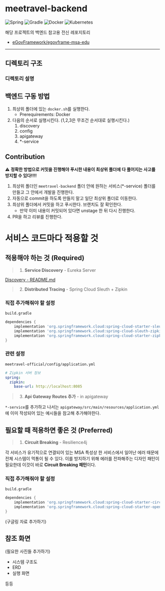 # meetravel-backend

![Spring](https://img.shields.io/badge/Spring_Boot-F2F4F9?style=for-the-badge&logo=spring-boot)
![Gradle](https://img.shields.io/badge/Gradle-02303A.svg?style=for-the-badge&logo=Gradle&logoColor=white)
![Docker](https://img.shields.io/badge/docker-%230db7ed.svg?style=for-the-badge&logo=docker&logoColor=white)
![Kubernetes](https://img.shields.io/badge/kubernetes-%23326ce5.svg?style=for-the-badge&logo=kubernetes&logoColor=white)

해당 프로젝트의 백엔드 참고용 전신 레포지토리
- [eGovFramework/egovframe-msa-edu](https://github.com/eGovFramework/egovframe-msa-edu)

---

## 디렉토리 구조

### 디렉토리 설명

## 백엔드 구동 방법

1. 최상위 폴더에 있는 `docker.sh`를 실행한다.
   - Prerequirements: Docker
2. 다음의 순서로 실행시킨다. (1,2,3은 무조건 순서대로 실행시킨다.)
   1. discovery
   2. config
   3. apigateway
   4. *-service

## Contribution

⚠️ **정확한 방법으로 커밋을 진행해야 푸시한 내용이 최상위 폴더에 다 풀어지는 사고를 방지할 수 있다‼️‼️**

1. 최상위 폴더인 `meetravel-backend` 폴더 안에 원하는 서비스(*-service) 폴더를 만들고 그 안에서 개발을 진행한다.
2. 자동으로 commit을 하도록 만들지 말고 일단 최상위 폴더로 이동한다.
3. 최상위 폴더에서 커밋을 하고 푸시한다. 브랜치도 잘 확인한다.
   - 만약 이미 내용이 커밋되어 있다면 unstage 한 뒤 다시 진행한다.
4. PR을 하고 리뷰를 진행한다.

# 서비스 코드마다 적용할 것

## 적용해야 하는 것 (Required)

> 1. **Service Discovery** - Eureka Server

[Discovery - README.md](https://github.com/meetravel-official/meetravel-backend/blob/main/discovery/README.md#서비스-등록을-위한-설정)

> 2. **Distributed Tracing** - Spring Cloud Sleuth + Zipkin

### 직접 추가해줘야 할 설정

`build.gradle`
```groovy
dependencies {
    implementation 'org.springframework.cloud:spring-cloud-starter-sleuth'
    implementation 'org.springframework.cloud:spring-cloud-sleuth-zipkin'
    implementation 'org.springframework.cloud:spring-cloud-starter-zipkin' // zipkin 3.0 부터 sleuth-zipkin 으로 변경
}
```

### 관련 설정

`meetravel-official/config/application.yml`
```yaml
# Zipkin 서버 정보
spring:
  zipkin:
    base-url: http://localhost:8085
```

> 3. **Api Gateway Routes 추가** - in apigateway

`*-service`를 추가하고 나서는 `apigateway/src/main/resources/application.yml`에 이미 작성되어 있는 예시들을 참고해 추가해야한다.

## 필요할 때 적용하면 좋은 것 (Preferred)

> 1. **Circuit Breaking** - Resilience4j

각 서비스가 유기적으로 연결되어 있는 MSA 특성상 한 서비스에서 일어난 에러 때문에 전체 시스템이 먹통이 될 수 있다.
이를 방지하기 위해 에러를 전파해주는 디자인 패턴이 필요한데 이것이 바로 **Circuit Breaking 패턴**이다.

### 직접 추가해줘야 할 설정

`build.gradle`
```groovy
dependencies {
    implementation 'org.springframework.cloud:spring-cloud-starter-circuitbreaker-resilience4j'
    implementation 'org.springframework.cloud:spring-cloud-starter-openfeign'
}
```

(구글링 자료 추가하기)

## 참조 화면

(필요한 사진들 추가하기)
- 시스템 구조도
- ERD
- 실행 화면

등등
